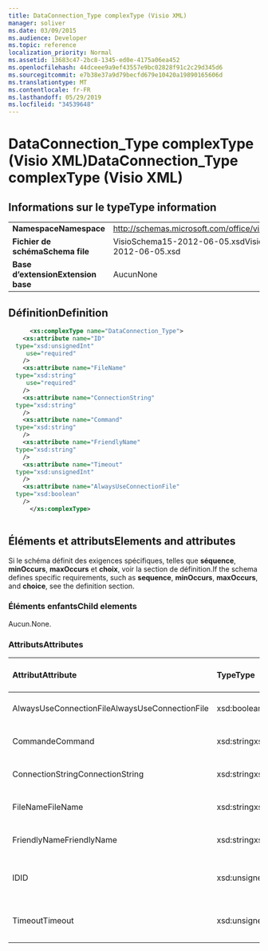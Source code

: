 ```yaml
---
title: DataConnection_Type complexType (Visio XML)
manager: soliver
ms.date: 03/09/2015
ms.audience: Developer
ms.topic: reference
localization_priority: Normal
ms.assetid: 13683c47-2bc8-1345-ed0e-4175a06ea452
ms.openlocfilehash: 44dceee9a9ef43557e9bc02828f91c2c29d345d6
ms.sourcegitcommit: e7b38e37a9d79becfd679e10420a19890165606d
ms.translationtype: MT
ms.contentlocale: fr-FR
ms.lasthandoff: 05/29/2019
ms.locfileid: "34539648"
---
```

# <a name="dataconnection_type-complextype-visio-xml"></a><span data-ttu-id="c02d8-102">DataConnection_Type complexType (Visio XML)</span><span class="sxs-lookup"><span data-stu-id="c02d8-102">DataConnection_Type complexType (Visio XML)</span></span>

## <a name="type-information"></a><span data-ttu-id="c02d8-103">Informations sur le type</span><span class="sxs-lookup"><span data-stu-id="c02d8-103">Type information</span></span>

|||
|:-----|:-----|
|<span data-ttu-id="c02d8-104">**Namespace**</span><span class="sxs-lookup"><span data-stu-id="c02d8-104">**Namespace**</span></span> <br/> |http://schemas.microsoft.com/office/visio/2011/1/core  <br/> |
|<span data-ttu-id="c02d8-105">**Fichier de schéma**</span><span class="sxs-lookup"><span data-stu-id="c02d8-105">**Schema file**</span></span> <br/> |<span data-ttu-id="c02d8-106">VisioSchema15-2012-06-05.xsd</span><span class="sxs-lookup"><span data-stu-id="c02d8-106">VisioSchema15-2012-06-05.xsd</span></span>  <br/> |
|<span data-ttu-id="c02d8-107">**Base d’extension**</span><span class="sxs-lookup"><span data-stu-id="c02d8-107">**Extension base**</span></span> <br/> |<span data-ttu-id="c02d8-108">Aucun</span><span class="sxs-lookup"><span data-stu-id="c02d8-108">None</span></span>  <br/> |
   
## <a name="definition"></a><span data-ttu-id="c02d8-109">Définition</span><span class="sxs-lookup"><span data-stu-id="c02d8-109">Definition</span></span>

```XML
      <xs:complexType name="DataConnection_Type">
    <xs:attribute name="ID"
  type="xsd:unsignedInt"
     use="required"
    />
    <xs:attribute name="FileName"
  type="xsd:string"
     use="required"
    />
    <xs:attribute name="ConnectionString"
  type="xsd:string"
    />
    <xs:attribute name="Command"
  type="xsd:string"
    />
    <xs:attribute name="FriendlyName"
  type="xsd:string"
    />
    <xs:attribute name="Timeout"
  type="xsd:unsignedInt"
    />
    <xs:attribute name="AlwaysUseConnectionFile"
  type="xsd:boolean"
    />
      </xs:complexType>
      
```

## <a name="elements-and-attributes"></a><span data-ttu-id="c02d8-110">Éléments et attributs</span><span class="sxs-lookup"><span data-stu-id="c02d8-110">Elements and attributes</span></span>

<span data-ttu-id="c02d8-111">Si le schéma définit des exigences spécifiques, telles que **séquence**, **minOccurs**, **maxOccurs** et **choix**, voir la section de définition.</span><span class="sxs-lookup"><span data-stu-id="c02d8-111">If the schema defines specific requirements, such as **sequence**, **minOccurs**, **maxOccurs**, and **choice**, see the definition section.</span></span> 
  
### <a name="child-elements"></a><span data-ttu-id="c02d8-112">Éléments enfants</span><span class="sxs-lookup"><span data-stu-id="c02d8-112">Child elements</span></span>

<span data-ttu-id="c02d8-113">Aucun.</span><span class="sxs-lookup"><span data-stu-id="c02d8-113">None.</span></span>
  
### <a name="attributes"></a><span data-ttu-id="c02d8-114">Attributs</span><span class="sxs-lookup"><span data-stu-id="c02d8-114">Attributes</span></span>

|<span data-ttu-id="c02d8-115">**Attribut**</span><span class="sxs-lookup"><span data-stu-id="c02d8-115">**Attribute**</span></span>|<span data-ttu-id="c02d8-116">**Type**</span><span class="sxs-lookup"><span data-stu-id="c02d8-116">**Type**</span></span>|<span data-ttu-id="c02d8-117">**Obligatoire**</span><span class="sxs-lookup"><span data-stu-id="c02d8-117">**Required**</span></span>|<span data-ttu-id="c02d8-118">**Description**</span><span class="sxs-lookup"><span data-stu-id="c02d8-118">**Description**</span></span>|<span data-ttu-id="c02d8-119">**Valeurs possibles**</span><span class="sxs-lookup"><span data-stu-id="c02d8-119">**Possible values**</span></span>|
|:-----|:-----|:-----|:-----|:-----|
|<span data-ttu-id="c02d8-120">AlwaysUseConnectionFile</span><span class="sxs-lookup"><span data-stu-id="c02d8-120">AlwaysUseConnectionFile</span></span>  <br/> |<span data-ttu-id="c02d8-121">xsd:boolean</span><span class="sxs-lookup"><span data-stu-id="c02d8-121">xsd:boolean</span></span>  <br/> |<span data-ttu-id="c02d8-122">facultatif</span><span class="sxs-lookup"><span data-stu-id="c02d8-122">optional</span></span>  <br/> ||<span data-ttu-id="c02d8-123">Valeurs du type xsd:boolean.</span><span class="sxs-lookup"><span data-stu-id="c02d8-123">Values of the xsd:boolean type.</span></span>  <br/> |
|<span data-ttu-id="c02d8-124">Commande</span><span class="sxs-lookup"><span data-stu-id="c02d8-124">Command</span></span>  <br/> |<span data-ttu-id="c02d8-125">xsd:string</span><span class="sxs-lookup"><span data-stu-id="c02d8-125">xsd:string</span></span>  <br/> |<span data-ttu-id="c02d8-126">facultatif</span><span class="sxs-lookup"><span data-stu-id="c02d8-126">optional</span></span>  <br/> ||<span data-ttu-id="c02d8-127">Valeurs du type xsd:string.</span><span class="sxs-lookup"><span data-stu-id="c02d8-127">Values of the xsd:string type.</span></span>  <br/> |
|<span data-ttu-id="c02d8-128">ConnectionString</span><span class="sxs-lookup"><span data-stu-id="c02d8-128">ConnectionString</span></span>  <br/> |<span data-ttu-id="c02d8-129">xsd:string</span><span class="sxs-lookup"><span data-stu-id="c02d8-129">xsd:string</span></span>  <br/> |<span data-ttu-id="c02d8-130">facultatif</span><span class="sxs-lookup"><span data-stu-id="c02d8-130">optional</span></span>  <br/> ||<span data-ttu-id="c02d8-131">Valeurs du type xsd:string.</span><span class="sxs-lookup"><span data-stu-id="c02d8-131">Values of the xsd:string type.</span></span>  <br/> |
|<span data-ttu-id="c02d8-132">FileName</span><span class="sxs-lookup"><span data-stu-id="c02d8-132">FileName</span></span>  <br/> |<span data-ttu-id="c02d8-133">xsd:string</span><span class="sxs-lookup"><span data-stu-id="c02d8-133">xsd:string</span></span>  <br/> |<span data-ttu-id="c02d8-134">obligatoire</span><span class="sxs-lookup"><span data-stu-id="c02d8-134">required</span></span>  <br/> ||<span data-ttu-id="c02d8-135">Valeurs du type xsd:string.</span><span class="sxs-lookup"><span data-stu-id="c02d8-135">Values of the xsd:string type.</span></span>  <br/> |
|<span data-ttu-id="c02d8-136">FriendlyName</span><span class="sxs-lookup"><span data-stu-id="c02d8-136">FriendlyName</span></span>  <br/> |<span data-ttu-id="c02d8-137">xsd:string</span><span class="sxs-lookup"><span data-stu-id="c02d8-137">xsd:string</span></span>  <br/> |<span data-ttu-id="c02d8-138">facultatif</span><span class="sxs-lookup"><span data-stu-id="c02d8-138">optional</span></span>  <br/> ||<span data-ttu-id="c02d8-139">Valeurs du type xsd:string.</span><span class="sxs-lookup"><span data-stu-id="c02d8-139">Values of the xsd:string type.</span></span>  <br/> |
|<span data-ttu-id="c02d8-140">ID</span><span class="sxs-lookup"><span data-stu-id="c02d8-140">ID</span></span>  <br/> |<span data-ttu-id="c02d8-141">xsd:unsignedInt</span><span class="sxs-lookup"><span data-stu-id="c02d8-141">xsd:unsignedInt</span></span>  <br/> |<span data-ttu-id="c02d8-142">obligatoire</span><span class="sxs-lookup"><span data-stu-id="c02d8-142">required</span></span>  <br/> ||<span data-ttu-id="c02d8-143">Valeurs du type xsd:unsignedInt.</span><span class="sxs-lookup"><span data-stu-id="c02d8-143">Values of the xsd:unsignedInt type.</span></span>  <br/> |
|<span data-ttu-id="c02d8-144">Timeout</span><span class="sxs-lookup"><span data-stu-id="c02d8-144">Timeout</span></span>  <br/> |<span data-ttu-id="c02d8-145">xsd:unsignedInt</span><span class="sxs-lookup"><span data-stu-id="c02d8-145">xsd:unsignedInt</span></span>  <br/> |<span data-ttu-id="c02d8-146">facultatif</span><span class="sxs-lookup"><span data-stu-id="c02d8-146">optional</span></span>  <br/> ||<span data-ttu-id="c02d8-147">Valeurs du type xsd:unsignedInt.</span><span class="sxs-lookup"><span data-stu-id="c02d8-147">Values of the xsd:unsignedInt type.</span></span>  <br/> |
   

